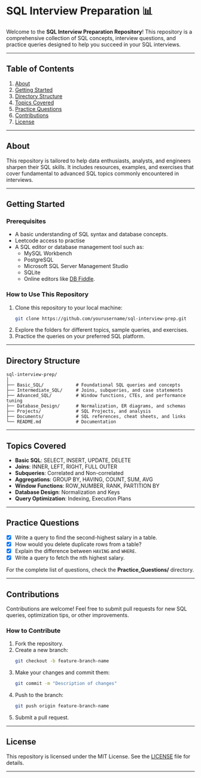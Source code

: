 # SQL Interview Preparation 📊

Welcome to the **SQL Interview Preparation Repository**! This repository is a comprehensive collection of SQL concepts, interview questions, and practice queries designed to help you succeed in your SQL interviews.

---

## Table of Contents

1. [About](#about)  
2. [Getting Started](#getting-started)  
3. [Directory Structure](#directory-structure)  
4. [Topics Covered](#topics-covered)  
5. [Practice Questions](#practice-questions)  
6. [Contributions](#contributions)  
7. [License](#license)

---

## About

This repository is tailored to help data enthusiasts, analysts, and engineers sharpen their SQL skills. It includes resources, examples, and exercises that cover fundamental to advanced SQL topics commonly encountered in interviews.

---

## Getting Started

### Prerequisites

- A basic understanding of SQL syntax and database concepts.
- Leetcode access to practise
- A SQL editor or database management tool such as:
  - MySQL Workbench
  - PostgreSQL
  - Microsoft SQL Server Management Studio
  - SQLite
  - Online editors like [DB Fiddle](https://www.db-fiddle.com/).


### How to Use This Repository

1. Clone this repository to your local machine:  
   ```bash
   git clone https://github.com/yourusername/sql-interview-prep.git
   ```
2. Explore the folders for different topics, sample queries, and exercises.
3. Practice the queries on your preferred SQL platform.

---

## Directory Structure

```
sql-interview-prep/
│
├── Basic_SQL/            # Foundational SQL queries and concepts
├── Intermediate_SQL/     # Joins, subqueries, and case statements
├── Advanced_SQL/         # Window functions, CTEs, and performance tuning
├── Database_Design/      # Normalization, ER diagrams, and schemas
├── Projects/             # SQL Projects, and analysis
├── Documents/            # SQL references, cheat sheets, and links
└── README.md             # Documentation
```

---

## Topics Covered

- **Basic SQL**: SELECT, INSERT, UPDATE, DELETE  
- **Joins**: INNER, LEFT, RIGHT, FULL OUTER  
- **Subqueries**: Correlated and Non-correlated  
- **Aggregations**: GROUP BY, HAVING, COUNT, SUM, AVG  
- **Window Functions**: ROW_NUMBER, RANK, PARTITION BY  
- **Database Design**: Normalization and Keys  
- **Query Optimization**: Indexing, Execution Plans  

---

## Practice Questions

- [x] Write a query to find the second-highest salary in a table.  
- [x] How would you delete duplicate rows from a table?  
- [x] Explain the difference between `HAVING` and `WHERE`.  
- [x] Write a query to fetch the nth highest salary.  

For the complete list of questions, check the **Practice_Questions/** directory.

---

## Contributions

Contributions are welcome! Feel free to submit pull requests for new SQL queries, optimization tips, or other improvements.

### How to Contribute

1. Fork the repository.  
2. Create a new branch:  
   ```bash
   git checkout -b feature-branch-name
   ```
3. Make your changes and commit them:  
   ```bash
   git commit -m "Description of changes"
   ```
4. Push to the branch:  
   ```bash
   git push origin feature-branch-name
   ```
5. Submit a pull request.

---

## License

This repository is licensed under the MIT License. See the [LICENSE](LICENSE) file for details.

---

